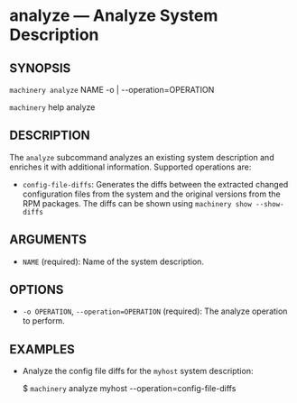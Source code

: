 # analyze — Analyze System Description

## SYNOPSIS

`machinery analyze` NAME -o | --operation=OPERATION

`machinery` help analyze


## DESCRIPTION

The `analyze` subcommand analyzes an existing system description and enriches
it with additional information. Supported operations are:

  * `config-file-diffs`:
    Generates the diffs between the extracted changed configuration files from the
    system and the original versions from the RPM packages.
    The diffs can be shown using `machinery show --show-diffs`


## ARGUMENTS

  * `NAME` (required):
    Name of the system description.


## OPTIONS

  * `-o OPERATION`, `--operation=OPERATION` (required):
    The analyze operation to perform.


## EXAMPLES

 * Analyze the config file diffs for the `myhost` system description:

    $ `machinery` analyze myhost --operation=config-file-diffs
